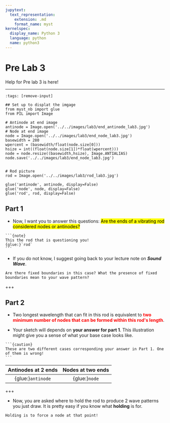 ```yaml
---
jupytext:
  text_representation:
    extension: .md
    format_name: myst
kernelspec:
  display_name: Python 3
  language: python
  name: python3
---
```


# Pre Lab 3

Help for Pre lab 3 is here!

___

```{code-cell} ipython3
:tags: [remove-input]

## Set up to displat the imgage
from myst_nb import glue
from PIL import Image

# Antinode at end image
antinode = Image.open('../../images/lab3/end_antinode_lab3.jpg')
# Node at end image
node = Image.open('../../images/lab3/end_node_lab3.jpg')
basewidth = 280
wpercent = (basewidth/float(node.size[0]))
hsize = int((float(node.size[1])*float(wpercent)))
node = node.resize((basewidth,hsize), Image.ANTIALIAS)
node.save('../../images/lab3/end_node_lab3.jpg')


# Rod picture
rod = Image.open('../../images/lab3/rod_lab3.jpg')

glue('antinode', antinode, display=False)
glue('node', node, display=False)
glue('rod', rod, display=False)
```

## Part 1

- Now, I want you to answer this questions: <mark>Are the ends of a vibrating rod considered nodes or antinodes?</mark>

````{margin}
```{note}
This the rod that is questioning you!
{glue:}`rod`
```
````

- If you do not know, I suggest going back to your lecture note on ***Sound Wave***.

```{tip}
Are there fixed boundaries in this case? What the presence of fixed boundaries mean to your wave pattern?
```

+++

## Part 2

- Two longest wavelength that can fit in this rod is equivalent to <font color='red'><b>two minimum number of nodes that can be formed within this rod's length</b></font>.

- Your sketch will depends on **your answer for part 1**. This illustration might give you a sense of what your base case looks like.

````{margin}
```{caution}
These are two different cases corresponding your answer in Part 1. One of them is wrong!
```
````

|Antinodes at 2 ends|Nodes at two ends|
|:---:|:---:|
|{glue:}`antinode`|{glue:}`node`|

+++

- Now, you are asked where to hold the rod to produce 2 wave patterns you just draw. It is pretty easy if you know what **holding** is for.

```{tip}
Holding is to force a node at that point!
```
